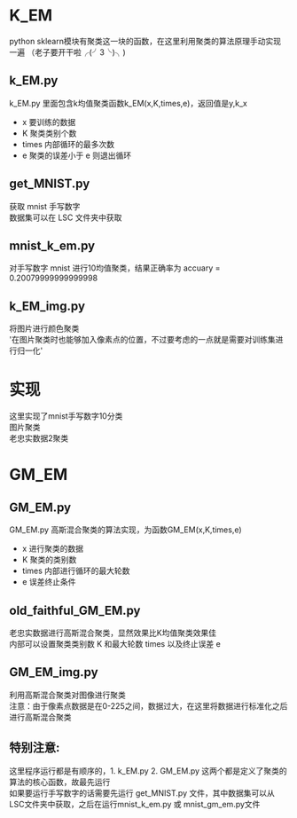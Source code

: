 # K_EM
python sklearn模块有聚类这一块的函数，在这里利用聚类的算法原理手动实现一遍 （老子要开干啦╭(╯3╰)╮) <br>
## k_EM.py
k_EM.py 里面包含k均值聚类函数k_EM(x,K,times,e)，返回值是y,k_x<br>
* x 要训练的数据<br>
* K 聚类类别个数<br>
* times 内部循环的最多次数<br>
* e 聚类的误差小于 e 则退出循环<br>
## get_MNIST.py
获取 mnist 手写数字<br>
数据集可以在 LSC 文件夹中获取
## mnist_k_em.py
对手写数字 mnist 进行10均值聚类，结果正确率为 accuary = 0.20079999999999998<br>
## k_EM_img.py
将图片进行颜色聚类<br>
'在图片聚类时也能够加入像素点的位置，不过要考虑的一点就是需要对训练集进行归一化'<br>

# 实现
这里实现了mnist手写数字10分类<br>
图片聚类<br>
老忠实数据2聚类<br>
# GM_EM
## GM_EM.py
GM_EM.py 高斯混合聚类的算法实现，为函数GM_EM(x,K,times,e)<br>
* x 进行聚类的数据<br>
* K 聚类的类别数<br>
* times 内部进行循环的最大轮数<br>
* e 误差终止条件<br>
## old_faithful_GM_EM.py
老忠实数据进行高斯混合聚类，显然效果比K均值聚类效果佳<br>
内部可以设置聚类类别数 K 和最大轮数 times 以及终止误差 e<br>
## GM_EM_img.py
利用高斯混合聚类对图像进行聚类<br>
注意：由于像素点数据是在0-225之间，数据过大，在这里将数据进行标准化之后进行高斯混合聚类


## 特别注意:
这里程序运行都是有顺序的，1. k_EM.py 2. GM_EM.py 这两个都是定义了聚类的算法的核心函数，故最先运行<br>
如果要运行手写数字的话需要先运行 get_MNIST.py 文件，其中数据集可以从LSC文件夹中获取，之后在运行mnist_k_em.py 或 mnist_gm_em.py文件
